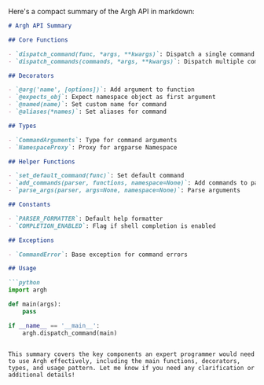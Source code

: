 Here's a compact summary of the Argh API in markdown:

```markdown
# Argh API Summary

## Core Functions

- `dispatch_command(func, *args, **kwargs)`: Dispatch a single command function
- `dispatch_commands(commands, *args, **kwargs)`: Dispatch multiple command functions

## Decorators

- `@arg('name', [options])`: Add argument to function
- `@expects_obj`: Expect namespace object as first argument
- `@named(name)`: Set custom name for command
- `@aliases(*names)`: Set aliases for command

## Types

- `CommandArguments`: Type for command arguments
- `NamespaceProxy`: Proxy for argparse Namespace

## Helper Functions  

- `set_default_command(func)`: Set default command
- `add_commands(parser, functions, namespace=None)`: Add commands to parser
- `parse_args(parser, args=None, namespace=None)`: Parse arguments

## Constants

- `PARSER_FORMATTER`: Default help formatter
- `COMPLETION_ENABLED`: Flag if shell completion is enabled

## Exceptions

- `CommandError`: Base exception for command errors

## Usage

```python
import argh

def main(args):
    pass

if __name__ == '__main__':
    argh.dispatch_command(main)
```
```

This summary covers the key components an expert programmer would need to use Argh effectively, including the main functions, decorators, types, and usage pattern. Let me know if you need any clarification or additional details!

